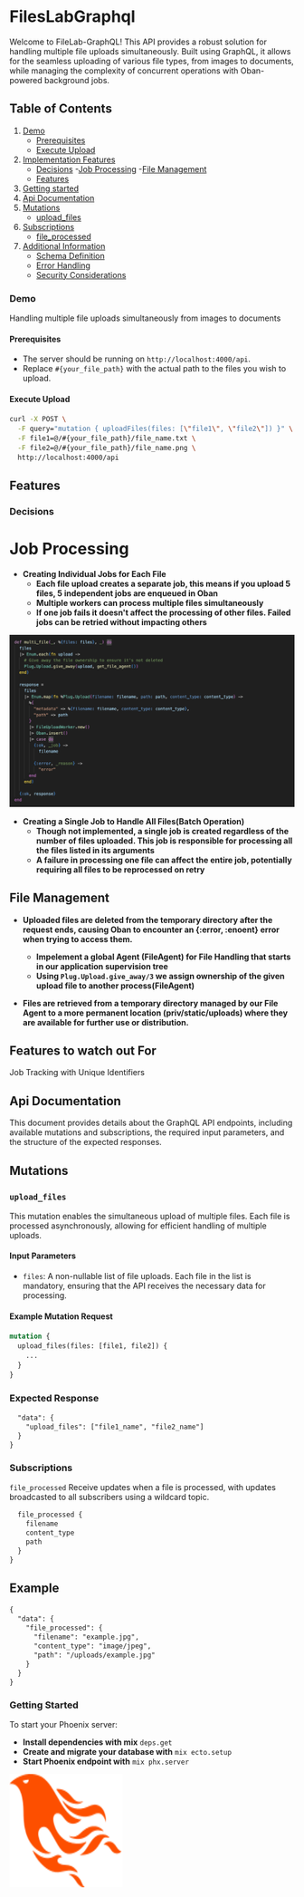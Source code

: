 # FilesLabGraphql

Welcome to FileLab-GraphQL! This API provides a robust solution for handling multiple file uploads simultaneously. Built using GraphQL, it allows for the seamless uploading of various file types, from images to documents, while managing the complexity of concurrent operations with Oban-powered background jobs.

## Table of Contents

1. [Demo](#demo)
   - [Prerequisites](#prerequisites)
   - [Execute Upload](#execute-upload)
2. [Implementation Features](#implementation-features)
   - [Decisions](#decisions) -[Job Processing](#job-processing) -[File Management](#file-management)
   - [Features](#features)
3. [Getting started](#getting-tarted)
4. [Api Documentation](#api-documentation)
5. [Mutations](#mutations)
   - [upload_files](#upload_files)
6. [Subscriptions](#subscriptions)
   - [file_processed](#file_processed)
7. [Additional Information](#additional-information)
   - [Schema Definition](#schema-definition)
   - [Error Handling](#error-handling)
   - [Security Considerations](#security-considerations)

### Demo

Handling multiple file uploads simultaneously from images to documents

#### Prerequisites

- The server should be running on `http://localhost:4000/api`.
- Replace `#{your_file_path}` with the actual path to the files you wish to upload.

#### Execute Upload

```bash
curl -X POST \
  -F query="mutation { uploadFiles(files: [\"file1\", \"file2\"]) }" \
  -F file1=@/#{your_file_path}/file_name.txt \
  -F file2=@/#{your_file_path}/file_name.png \
  http://localhost:4000/api
```

## Features

### Decisions

# Job Processing

- **Creating Individual Jobs for Each File**
  - **Each file upload creates a separate job, this means if you upload 5 files, 5 independent jobs are enqueued in Oban**
  - **Multiple workers can process multiple files simultaneously**
  - **If one job fails it doesn't affect the processing of other files. Failed jobs can be retried without impacting others**

<img src="/priv/static/images/individual_job_processing.png" alt="individual job example" title="individual job example"/>

- **Creating a Single Job to Handle All Files(Batch Operation)**
  - **Though not implemented, a single job is created regardless of the number of files uploaded. This job is responsible for processing all the files listed in its arguments**
  - **A failure in processing one file can affect the entire job, potentially requiring all files to be reprocessed on retry**

## File Management

- **Uploaded files are deleted from the temporary directory after the request ends, causing Oban to encounter an {:error, :enoent} error when trying to access them.**

  - **Impelement a global Agent (FileAgent) for File Handling that  starts in our application supervision tree**
  - **Using `Plug.Upload.give_away/3` we assign ownership of the given upload file to another process(FileAgent)**
 - **Files are retrieved from a temporary directory managed by our File Agent  to a more permanent location (priv/static/uploads) where they are available for further use or distribution.** 

## Features to watch out For

Job Tracking with Unique Identifiers

## Api Documentation

This document provides details about the GraphQL API endpoints, including available mutations and subscriptions, the required input parameters, and the structure of the expected responses.

## Mutations

### `upload_files`

This mutation enables the simultaneous upload of multiple files. Each file is processed asynchronously, allowing for efficient handling of multiple uploads.

#### Input Parameters

- `files`: A non-nullable list of file uploads. Each file in the list is mandatory, ensuring that the API receives the necessary data for processing.

#### Example Mutation Request

```graphql
mutation {
  upload_files(files: [file1, file2]) {
    ...
  }
}
```

### Expected Response

```{
  "data": {
    "upload_files": ["file1_name", "file2_name"]
  }
}
```

### Subscriptions

`file_processed`
Receive updates when a file is processed, with updates broadcasted to all subscribers using a wildcard topic.

```subscription {
  file_processed {
    filename
    content_type
    path
  }
}
```

## Example

```
{
  "data": {
    "file_processed": {
      "filename": "example.jpg",
      "content_type": "image/jpeg",
      "path": "/uploads/example.jpg"
    }
  }
}
```

### Getting Started

To start your Phoenix server:

- **Install dependencies with mix** `deps.get`
- **Create and migrate your database with** `mix ecto.setup`
- **Start Phoenix endpoint with** `mix phx.server`

<img src="/priv/static/images/logo.svg" alt="Alt text" title="Optional title" width="200" height="200"/>
